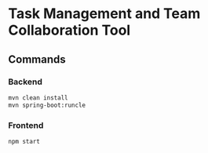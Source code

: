 # Task Management and Team Collaboration Tool

## Commands

### Backend

```sh
mvn clean install
mvn spring-boot:runcle
```

### Frontend

```sh
npm start
```
